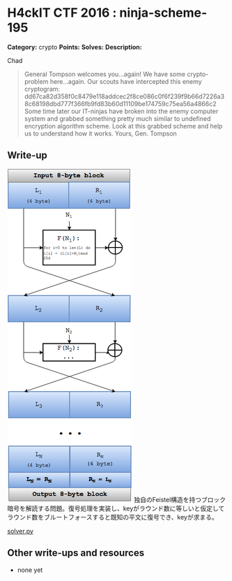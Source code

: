 # H4ckIT CTF 2016 : ninja-scheme-195

**Category:** crypto
**Points:**
**Solves:**
**Description:**

Chad

> General Tompson welcomes you...again! We have some crypto-problem here...again. Our scouts have intercepted this enemy cryptogram:  dd67ca82d358f0c8479e118addcec2f8ce086c0f6f239f9b66d7226a38c68198dbd777f366fb9fd83b60d11109be174759c75ea56a4866c2 Some time later our IT-ninjas have broken into the enemy computer system and grabbed something pretty much similar to undefined encryption algorithm scheme. Look at this grabbed scheme and help us to understand how it works. Yours, Gen. Tompson

## Write-up

![](Smth_prEtTy_s1mil4r_t0_crYpto_scCHem3_f536e2a0a525f61af5579c5b34fbe045.png)
独自のFeistel構造を持つブロック暗号を解読する問題。復号処理を実装し、keyがラウンド数に等しいと仮定してラウンド数をブルートフォースすると既知の平文に復号でき、keyが求まる。

[solver.py](solver.py)

## Other write-ups and resources

* none yet
